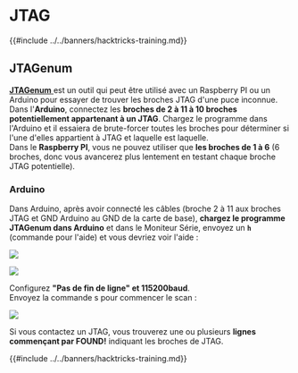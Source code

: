 # JTAG

{{#include ../../banners/hacktricks-training.md}}

## JTAGenum

[**JTAGenum** ](https://github.com/cyphunk/JTAGenum) est un outil qui peut être utilisé avec un Raspberry PI ou un Arduino pour essayer de trouver les broches JTAG d'une puce inconnue.\
Dans l'**Arduino**, connectez les **broches de 2 à 11 à 10 broches potentiellement appartenant à un JTAG**. Chargez le programme dans l'Arduino et il essaiera de brute-forcer toutes les broches pour déterminer si l'une d'elles appartient à JTAG et laquelle est laquelle.\
Dans le **Raspberry PI**, vous ne pouvez utiliser que **les broches de 1 à 6** (6 broches, donc vous avancerez plus lentement en testant chaque broche JTAG potentielle).

### Arduino

Dans Arduino, après avoir connecté les câbles (broche 2 à 11 aux broches JTAG et GND Arduino au GND de la carte de base), **chargez le programme JTAGenum dans Arduino** et dans le Moniteur Série, envoyez un **`h`** (commande pour l'aide) et vous devriez voir l'aide :

![](<../../images/image (939).png>)

![](<../../images/image (578).png>)

Configurez **"Pas de fin de ligne" et 115200baud**.\
Envoyez la commande s pour commencer le scan :

![](<../../images/image (774).png>)

Si vous contactez un JTAG, vous trouverez une ou plusieurs **lignes commençant par FOUND!** indiquant les broches de JTAG.

{{#include ../../banners/hacktricks-training.md}}
